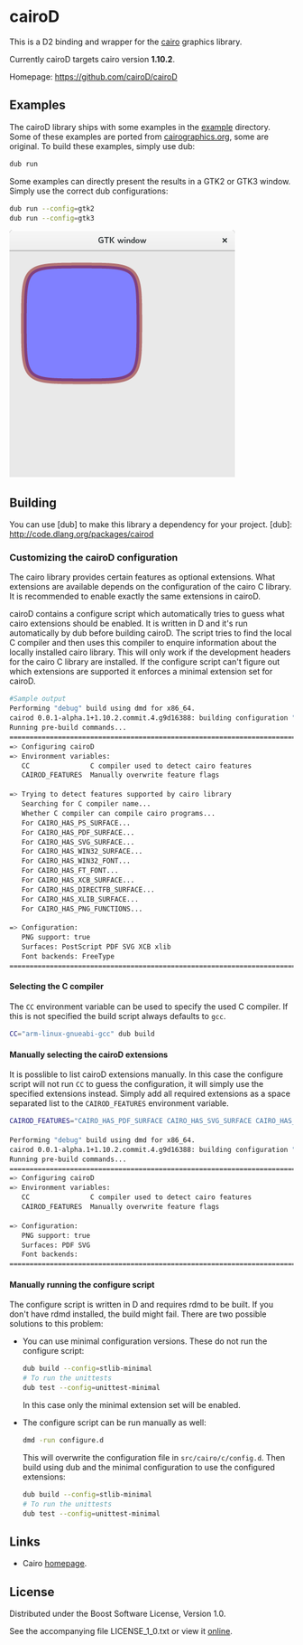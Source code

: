 # cairoD

This is a D2 binding and wrapper for the [cairo](http://cairographics.org) graphics library.

Currently cairoD targets cairo version **1.10.2**.

Homepage: https://github.com/cairoD/cairoD

## Examples

The cairoD library ships with some examples in the [example](https://github.com/cairoD/cairoD/tree/master/example) directory.
Some of these examples are ported from [cairographics.org](http://cairographics.org/samples/), some are original. To build these
examples, simply use dub:

```bash
dub run
```

Some examples can directly present the results in a GTK2 or GTK3 window. Simply use the correct dub configurations:

```bash
dub run --config=gtk2
dub run --config=gtk3
```

![GTK3 example image](example_gtk3.png)

## Building

You can use [dub] to make this library a dependency for your project.
[dub]: http://code.dlang.org/packages/cairod


### Customizing the cairoD configuration
The cairo library provides certain features as optional extensions. What extensions are available depends on the configuration
of the cairo C library. It is recommended to enable exactly the same extensions in cairoD.

cairoD contains a configure script which automatically tries to guess what cairo extensions should be enabled.
It is written in D and it's run automatically by dub before building cairoD. The script tries to find the local C compiler
and then uses this compiler to enquire information about the locally installed cairo library. This will only work
if the development headers for the cairo C library are installed. If the configure script can't figure out which
extensions are supported it enforces a minimal extension set for cairoD.

```bash
#Sample output
Performing "debug" build using dmd for x86_64.
cairod 0.0.1-alpha.1+1.10.2.commit.4.g9d16388: building configuration "stlib"...
Running pre-build commands...
================================================================================
=> Configuring cairoD
=> Environment variables:
   CC               C compiler used to detect cairo features
   CAIROD_FEATURES  Manually overwrite feature flags

=> Trying to detect features supported by cairo library
   Searching for C compiler name...                                          gcc
   Whether C compiler can compile cairo programs...                         true
   For CAIRO_HAS_PS_SURFACE...                                              true
   For CAIRO_HAS_PDF_SURFACE...                                             true
   For CAIRO_HAS_SVG_SURFACE...                                             true
   For CAIRO_HAS_WIN32_SURFACE...                                          false
   For CAIRO_HAS_WIN32_FONT...                                             false
   For CAIRO_HAS_FT_FONT...                                                 true
   For CAIRO_HAS_XCB_SURFACE...                                             true
   For CAIRO_HAS_DIRECTFB_SURFACE...                                       false
   For CAIRO_HAS_XLIB_SURFACE...                                            true
   For CAIRO_HAS_PNG_FUNCTIONS...                                           true

=> Configuration:
   PNG support: true
   Surfaces: PostScript PDF SVG XCB xlib
   Font backends: FreeType
================================================================================
```

#### Selecting the C compiler

The `CC` environment variable can be used to specify the used C compiler. If this is not specified the build script always
defaults to `gcc`.
```bash
CC="arm-linux-gnueabi-gcc" dub build
```

#### Manually selecting the cairoD extensions

It is posslible to list cairoD extensions manually. In this case the configure script will not run `CC` to guess the configuration,
it will simply use the specified extensions instead. Simply add all required extensions as a space separated list to the `CAIROD_FEATURES`
environment variable.

```bash
CAIROD_FEATURES="CAIRO_HAS_PDF_SURFACE CAIRO_HAS_SVG_SURFACE CAIRO_HAS_PNG_FUNCTIONS" dub build

Performing "debug" build using dmd for x86_64.
cairod 0.0.1-alpha.1+1.10.2.commit.4.g9d16388: building configuration "stlib"...
Running pre-build commands...
================================================================================
=> Configuring cairoD
=> Environment variables:
   CC               C compiler used to detect cairo features
   CAIROD_FEATURES  Manually overwrite feature flags

=> Configuration:
   PNG support: true
   Surfaces: PDF SVG
   Font backends: 
================================================================================
```

#### Manually running the configure script

The configure script is written in D and requires rdmd to be built. If you don't have rdmd installed, the build might fail.
There are two possible solutions to this problem:

* You can use minimal configuration versions. These do not run the configure script:
    ```bash
    dub build --config=stlib-minimal
    # To run the unittests
    dub test --config=unittest-minimal
    ``` 
    In this case only the minimal extension set will be enabled.

* The configure script can be run manually as well:
    ```bash
    dmd -run configure.d
    ```
    This will overwrite the configuration file in `src/cairo/c/config.d`. Then build using dub and the minimal configuration to use the configured extensions:
    ```bash
    dub build --config=stlib-minimal
    # To run the unittests
    dub test --config=unittest-minimal
    ``` 

## Links

- Cairo [homepage](http://cairographics.org).

## License

Distributed under the Boost Software License, Version 1.0.

See the accompanying file LICENSE_1_0.txt or view it [online][BoostLicense].

[BoostLicense]: http://www.boost.org/LICENSE_1_0.txt

